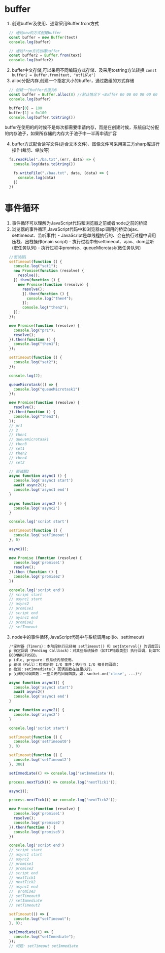 # buffer
  1. 创建buffer及使用、通常采用Buffer.from方式
  ```javascript
    // 通过new的方式创建buffer
    const buffer = new Buffer(text)
    console.log(buffer)

    // 通过from方式创建buffer
    const buffer2 = Buffer.from(text)
    console.log(buffer2)
  ```
  2. buffer中文存储,可以采用不同编码方式存储、及采用tostring方法转换
  ```const buffer2 = Buffer.from(text, "utf16le")```
  3. alloc分配内存,创建一个指定大小的buffer，通过数组的方式存储
  ```javascript
    // 创建一个buffer长度为8
    const buffer = Buffer.alloc(8) //默认情况下 <Buffer 00 00 00 00 00 00 00 00>
    console.log(buffer)

    buffer[0] = 100 
    buffer[1] = 0x100
    console.log(buffer.toString())
  ```
  buffer在使用的的时候不是每次都需要申请内存，而是在创建时候，系统自动分配的内存池子，如果所存储的内存大于池子中一半再申请扩容 
  
  4. buffer方式配合读写文件(适合文本文件)、图像文件可采用第三方sharp库进行操作(裁剪、缩放等)
  ```javascript
    fs.readFile("./ba.txt",(err, data) => {
      console.log(data.toString())

      fs.writeFile("./baa.txt", data, (data) => {
        console.log(data)
      })
    })
  ```
# 事件循环
  1. 事件循环可以理解为JavaScript代码和浏览器之前或者node之前的桥梁
  2. 浏览器的事件循环,JavaScript代码中和浏览器api调用的桥梁(ajax、settimeout、监听事件)
    - JavaScript是单线程执行的、会在执行过程中调用压栈、出栈操作(main script)
    - 执行过程中有settimeout、ajax、dom监听(宏任务队列)
    - 执行过程中promise、queueMicrotask(微任务队列)
  ```javascript
    //面试题1
    setTimeout(function () {
      console.log("set1");
      new Promise(function (resolve) {
        resolve();
      }).then(function () {
        new Promise(function (resolve) {
          resolve();
          }).then(function () {
            console.log("then4");
          });
          console.log("then2");
      });
    });

    new Promise(function (resolve) {
      console.log("pr1");
      resolve();
    }).then(function () {
      console.log("then1");
    });

    setTimeout(function () {
      console.log("set2");
    });

    console.log(2);

    queueMicrotask(() => {
      console.log("queueMicrotask1")
    });

    new Promise(function (resolve) {
      resolve();
    }).then(function () {
      console.log("then3");
    });
    // pr1
    // 2
    // then1
    // queuemicrotask1
    // then3
    // set1
    // then2
    // then4
    // set2
  ```
  ```javascript
    // 面试题2
    async function async1 () {
      console.log('async1 start')
      await async2();
      console.log('async1 end')
    }
    
    async function async2 () {
      console.log('async2')
    }

    console.log('script start')

    setTimeout(function () {
      console.log('setTimeout')
    }, 0)
    
    async1();
    
    new Promise (function (resolve) {
      console.log('promise1')
      resolve();
    }).then (function () {
      console.log('promise2')
    })

    console.log('script end')
    // script start
    // async1 start
    // async2
    // promise1
    // script end
    // aysnc1 end
    // promise2
    // setToueout
  ```
  3. node中的事件循环,JavaScript代码中与系统调用api(io、settimeout)
  ```python
    /*定时器（Timers）：本阶段执行已经被 setTimeout() 和 setInterval() 的调度回调函数。
    p 待定回调（Pending Callback）：对某些系统操作（如TCP错误类型）执行回调，比如TCP连接时接收到
    ECONNREFUSED。
    p idle, prepare：仅系统内部使用。
    p 轮询（Poll）：检索新的 I/O 事件；执行与 I/O 相关的回调；
    p 检测：setImmediate() 回调函数在这里执行。
    p 关闭的回调函数：一些关闭的回调函数，如：socket.on('close', ...)*/
  ```
  ```javascript
    async function async1() {
      console.log('async1 start')
      await async2()
      console.log('async1 end')
    }

    async function async2() {
      console.log('async2')
    }

    console.log('script start')

    setTimeout(function () {
      console.log('setTimeout0')
    }, 0)

    setTimeout(function () {
      console.log('setTimeout2')
    }, 300)

    setImmediate(() => console.log('setImmediate'));

    process.nextTick(() => console.log('nextTick1'));

    async1();

    process.nextTick(() => console.log('nextTick2'));

    new Promise(function (resolve) {
      console.log('promise1')
      resolve();
      console.log('promise2')
    }).then(function () {
      console.log('promise3')
    })

    console.log('script end')
    // script start
    // async1 start
    // async2
    // promise1
    // promise2
    // script end
    // nextTick1
    // nextTick2
    // async1 end
    //  promise3
    // setTimeout0
    // setImmediate
    // setTimeout2
  ```
  ```javascript
    setTimeout(() => {
      console.log("setTimeout");
    }, 0);

    setImmediate(() => {
      console.log("setImmediate");
    });
    // 问题: setTimeout setImmediate
  ```
